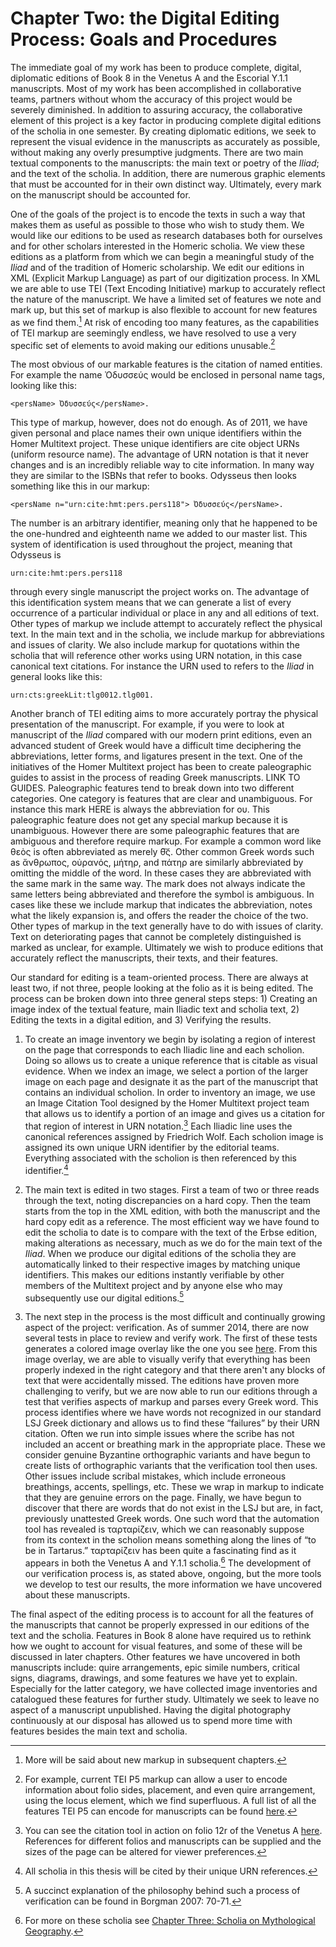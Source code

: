 # Chapter Two: the Digital Editing Process: Goals and Procedures #

The immediate goal of my work has been to produce complete, digital, diplomatic editions of Book 8 in the Venetus A and the Escorial Υ.1.1 manuscripts. Most of my work has been accomplished in collaborative teams, partners without whom the accuracy of this project would be severely diminished. In addition to assuring accuracy, the collaborative element of this project is a key factor in producing complete digital editions of the scholia in one semester. By creating diplomatic editions, we seek to represent the visual evidence in the manuscripts as accurately as possible, without making any overly presumptive judgments. There are two main textual components to the manuscripts: the main text or poetry of the *Iliad*; and the text of the scholia. In addition, there are numerous graphic elements that must be accounted for in their own distinct way. Ultimately, every mark on the manuscript should be accounted for.One of the goals of the project is to encode the texts in such a way that makes them as useful as possible to those who wish to study them. We would like our editions to be used as research databases both for ourselves and for other scholars interested in the Homeric scholia. We view these editions as a platform from which we can begin a meaningful study of the *Iliad* and of the tradition of Homeric scholarship. We edit our editions in XML (Explicit Markup Language) as part of our digitization process. In XML we are able to use TEI (Text Encoding Initiative) markup to accurately reflect the nature of the manuscript. We have a limited set of features we note and mark up,  but this set of markup is also flexible to account for new features as we find them.[^fn19]  At risk of encoding too many features, as the capabilities of TEI markup are seemingly endless, we have resolved to use a very specific set of elements to avoid making our editions unusable.[^fn20]  

[^fn19]: More will be said about new markup in subsequent chapters.

[^fn20]: For example, current TEI P5 markup can allow a user to encode information about folio sides, placement, and even quire arrangement, using the locus element, which we find superfluous. A full list of all the features TEI P5 can encode for manuscripts can be found [here][Link6]. 

[Link6]: http://www.tei-c.org/release/doc/tei-p5-doc/en/html/MS.html. 

The most obvious of our markable features is the citation of named entities. For example the name Ὀδυσσεύς would be enclosed in personal name tags, looking like this: 
	
	<persName> Ὀδυσσεύς</persName>. 

This type of markup, however, does not do enough. As of 2011, we have given personal and place names their own unique identifiers within the Homer Multitext project. These unique identifiers are cite object URNs (uniform resource name). The advantage of URN notation is that it never changes and is an incredibly reliable way to cite information. In many way they are similar to the ISBNs that refer to books. Odysseus then looks something like this in our markup: 

	<persName n="urn:cite:hmt:pers.pers118"> Ὀδυσσεύς</persName>.

The number is an arbitrary identifier, meaning only that he happened to be the one-hundred and eighteenth name we added to our master list. This system of identification is used throughout the project, meaning that Odysseus is 

	urn:cite:hmt:pers.pers118 
	
through every single manuscript the project works on. The advantage of this identification system means that we can generate a list of every occurrence of a particular individual or place in any and all editions of text. Other types of markup we include attempt to accurately reflect the physical text. In the main text and in the scholia, we include markup for abbreviations and issues of clarity. We also include markup for quotations within the scholia that will reference other works using URN notation, in this case canonical text citations. For instance the URN used to refers to the *Iliad* in general looks like this: 

	urn:cts:greekLit:tlg0012.tlg001.Another branch of TEI editing aims to more accurately portray the physical presentation of the manuscript. For example, if you were to look at manuscript of the *Iliad* compared with our modern print editions, even an advanced student of Greek would have a difficult time deciphering the abbreviations, letter forms, and ligatures present in the text. One of the initiatives of the Homer Multitext project has been to create paleographic guides to assist in the process of reading Greek manuscripts. LINK TO GUIDES. Paleographic features tend to break down into two different categories. One category is features that are clear and unambiguous. For instance this mark HERE is always the abbreviation for ου. This paleographic feature does not get any special markup because it is unambiguous. However there are some paleographic features that are ambiguous and therefore require markup. For example a common word like θεὸς is often abbreviated as merely θ͠ς. Other common Greek words such as ἄνθρωπος, οὐρανός, μήτηρ, and πάτηρ are similarly abbreviated by omitting the middle of the word. In these cases they are abbreviated with the same mark in the same way. The mark does not always indicate the same letters being abbreviated and therefore the symbol is ambiguous. In cases like these we include markup that indicates the abbreviation, notes what the likely expansion is, and offers the reader the choice of the two. Other types of markup in the text generally have to do with issues of clarity. Text on deteriorating pages that cannot be completely distinguished is marked as unclear, for example. Ultimately we wish to produce editions that accurately reflect the manuscripts, their texts, and their features.Our standard for editing is a team-oriented process. There are always at least two, if not three, people looking at the folio as it is being edited. The process can be broken down into three general steps steps: 1) Creating an image index of the textual feature, main Iliadic text and scholia text, 2) Editing the texts in a digital edition, and 3) Verifying the results.1) To create an image inventory we begin by isolating a region of interest on the page that corresponds to each Iliadic line and each scholion. Doing so allows us to create a unique reference that is citable as visual evidence. When we index an image, we select a portion of the larger image on each page and designate it as the part of the manuscript that contains an individual scholion. In order to inventory an image, we use an Image Citation Tool designed by the Homer Multitext project team that allows us to identify a portion of an image and gives us a citation for that region of interest in URN notation.[^fn21]  Each Iliadic line uses the canonical references assigned by Friedrich Wolf. Each scholion image is assigned its own unique URN identifier by the editorial teams. Everything associated with the scholion is then referenced by this identifier.[^fn22]  [^fn21]: You can see the citation tool in action on folio 12r of the Venetus A [here][Link4]. References for different folios and manuscripts can be supplied and the sizes of the page can be altered for viewer preferences.
	
[Link4]: http://www.homermultitext.org/hmt-digital/ict.html?urn=urn:cite:hmt:vaimg.VA012RN-0013[^fn22]: All scholia in this thesis will be cited by their unique URN references.2) The main text is edited in two stages. First a team of two or three reads through the text, noting discrepancies on a hard copy. Then the team starts from the top in the XML edition, with both the manuscript and the hard copy edit as a reference. The most efficient way we have found to edit the scholia to date is to compare with the text of the Erbse edition, making alterations as necessary, much as we do for the main text of the *Iliad*. When we produce our digital editions of the scholia they are automatically linked to their respective images by matching unique identifiers. This makes our editions instantly verifiable by other members of the Multitext project and by anyone else who may subsequently use our digital editions.[^fn23]

[^fn23]: A succinct explanation of the philosophy behind such a process of verification can be found in Borgman 2007: 70-71.  3) The next step in the process is the most difficult and continually growing aspect of the project: verification. As of summer 2014, there are now several tests in place to review and verify work. The first of these tests generates a colored image overlay like the one you see [here][Link5]. From this image overlay, we are able to visually verify that everything has been properly indexed in the right category and that there aren't any blocks of text that were accidentally missed. The editions have proven more challenging to verify, but we are now able to run our editions through a test that verifies aspects of markup and parses every Greek word. This process identifies where we have words not recognized in our standard LSJ Greek dictionary and allows us to find these “failures” by their URN citation. Often we run into simple issues where the scribe has not included an accent or breathing mark in the appropriate place. These we consider genuine Byzantine orthographic variants and have begun to create lists of orthographic variants that the verification tool then uses. Other issues include scribal mistakes, which include erroneous breathings, accents, spellings, etc. These we wrap in markup to indicate that they are genuine errors on the page. Finally, we have begun to discover that there are words that do not exist in the LSJ but are, in fact, previously unattested Greek words. One such word that the automation tool has revealed is ταρταρίζειν, which we can reasonably suppose from its context in the scholion means something along the lines of “to be in Tartarus.” ταρταρίζειν has been quite a fascinating find as it appears in both the Venetus A and Y.1.1 scholia.[^fn24]  The development of our verification process is, as stated above, ongoing, but the more tools we develop to test our results, the more information we have uncovered about these manuscripts.

[Link5]: http://www.homermultitext.org/hmt-digital/indices?urn=urn%3Acite%3Ahmt%3Avaimg.VA012RN-0013

[^fn24]: For more on these scholia see [Chapter Three: Scholia on Mythological Geography](#Chapter-Three:-Scholia-on-Mythological-Geography).The final aspect of the editing process is to account for all the features of the manuscripts that cannot be properly expressed in our editions of the text and the scholia. Features in Book 8 alone have required us to rethink how we ought to account for visual features, and some of these will be discussed in later chapters. Other features we have uncovered in both manuscripts include: quire arrangements, epic simile numbers, critical signs, diagrams, drawings, and some features we have yet to explain. Especially for the latter category, we have collected image inventories and catalogued these features for further study. Ultimately we seek to leave no aspect of a manuscript unpublished. Having the digital photography continuously at our disposal has allowed us to spend more time with features besides the main text and scholia.